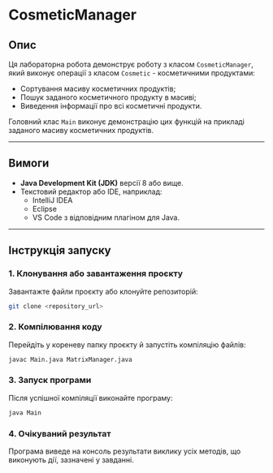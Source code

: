 # CosmeticManager

## Опис
Ця лабораторна робота демонструє роботу з класом `CosmeticManager`, який виконує операції з класом `Cosmetic` - косметичними продуктами:
- Сортування масиву косметичних продуктів;
- Пошук заданого косметичного продукту в масиві;
- Виведення інформації про всі косметичні продукти.

Головний клас `Main` виконує демонстрацію цих функцій на прикладі заданого масиву косметичних продуктів.

---

## Вимоги
- **Java Development Kit (JDK)** версії 8 або вище.
- Текстовий редактор або IDE, наприклад:
    - IntelliJ IDEA
    - Eclipse
    - VS Code з відповідним плагіном для Java.

---

## Інструкція запуску

### 1. Клонування або завантаження проєкту
Завантажте файли проєкту або клонуйте репозиторій:
   ```bash
   git clone <repository_url>
   ```

### 2. Компілювання коду
Перейдіть у кореневу папку проєкту й запустіть компіляцію файлів:
   ```bash
   javac Main.java MatrixManager.java
   ```

### 3. Запуск програми
Після успішної компіляції виконайте програму:
   ```bash
   java Main
   ```

### 4. Очікуваний результат
Програма виведе на консоль результати виклику усіх методів, що виконують дії, зазначені у завданні.


